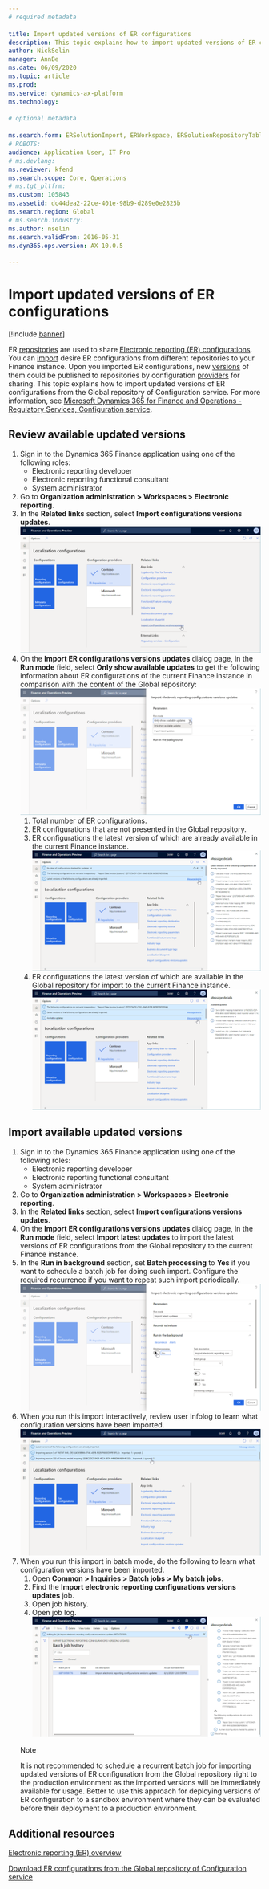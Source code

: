 ```yaml
---
# required metadata

title: Import updated versions of ER configurations 
description: This topic explains how to import updated versions of ER configurations from the Global repository of Configuration service.
author: NickSelin
manager: AnnBe
ms.date: 06/09/2020
ms.topic: article
ms.prod: 
ms.service: dynamics-ax-platform
ms.technology: 

# optional metadata

ms.search.form: ERSolutionImport, ERWorkspace, ERSolutionRepositoryTable
# ROBOTS: 
audience: Application User, IT Pro
# ms.devlang: 
ms.reviewer: kfend
ms.search.scope: Core, Operations
# ms.tgt_pltfrm: 
ms.custom: 105843
ms.assetid: dc44dea2-22ce-401e-98b9-d289e0e2825b
ms.search.region: Global
# ms.search.industry: 
ms.author: nselin
ms.search.validFrom: 2016-05-31
ms.dyn365.ops.version: AX 10.0.5

---
```


# Import updated versions of ER configurations

[!include [banner](../includes/banner.md)]

ER [repositories](general-electronic-reporting.md#Repository) are used to share [Electronic reporting (ER) configurations](general-electronic-reporting.md#Configuration). You can [import](download-electronic-reporting-configuration-lcs.md) desire ER configurations from different repositories to your Finance instance. Upon you imported ER configurations, new [versions](general-electronic-reporting.md#component-versioning) of them could be published to repositories by configuration [providers](general-electronic-reporting.md#Provider) for sharing. This topic explains how to import updated versions of ER configurations from the Global repository of Configuration service. For more information, see [Microsoft Dynamics 365 for Finance and Operations - Regulatory Services, Configuration service](https://docs.microsoft.com/business-applications-release-notes/october18/dynamics365-finance-operations/regulatory-service-configuration).

## Review available updated versions

1. Sign in to the Dynamics 365 Finance application using one of the following roles:
    - Electronic reporting developer
    - Electronic reporting functional consultant
    - System administrator
2. Go to **Organization administration > Workspaces > Electronic reporting**.
3. In the **Related links** section, select **Import configurations versions updates**.
    <br>![Electronic reporting workspace](./media/er-download-updated-versions-global-repo1.png)
4. On the **Import ER configurations versions updates** dialog page, in the **Run mode** field, select **Only show available updates** to get the following information about ER configurations of the current Finance instance in comparison with the content of the Global repository:
    <br>![Electronic reporting workspace](./media/er-download-updated-versions-global-repo2.png)
    1. Total number of ER configurations.
    2. ER configurations that are not presented in the Global repository.
    3. ER configurations the latest version of which are already available in the current Finance instance.
    <br>![Electronic reporting workspace](./media/er-download-updated-versions-global-repo3.png)
    4. ER configurations the latest version of which are available in the Global repository for import to the current Finance instance.
    <br>![Electronic reporting workspace](./media/er-download-updated-versions-global-repo4.png)

## Import available updated versions

1. Sign in to the Dynamics 365 Finance application using one of the following roles:
    - Electronic reporting developer
    - Electronic reporting functional consultant
    - System administrator
2. Go to **Organization administration > Workspaces > Electronic reporting**.
3. In the **Related links** section, select **Import configurations versions updates**.
4. On the **Import ER configurations versions updates** dialog page, in the **Run mode** field, select **Import latest updates** to import the latest versions of ER configurations from the Global repository to the current Finance instance.
5. In the **Run in background** section, set **Batch processing** to **Yes** if you want to schedule a batch job for doing such import. Configure the required recurrence if you want to repeat such import periodically.
    <br>![Electronic reporting workspace](./media/er-download-updated-versions-global-repo5.png)
6. When you run this import interactively, review user Infolog to learn what configuration versions have been imported. 
    <br>![Electronic reporting workspace](./media/er-download-updated-versions-global-repo6.png)
7. When you run this import in batch mode, do the following to learn what configuration versions have been imported.
    1.  Open **Common \> Inquiries \> Batch jobs \> My batch jobs**.
    2.  Find the **Import electronic reporting configurations versions updates** job.
    3.  Open job history.
    4.  Open job log.
    <br>![Electronic reporting workspace](./media/er-download-updated-versions-global-repo7.png)
    > [!Note]
    > It is not recommended to schedule a recurrent batch job for importing updated versions of ER configuration from the Global repository right to the production environment as the imported versions will be immediately available for usage. Better to use this approach for deploying  versions of ER configuration to a sandbox environment where they can be evaluated before their deployment to a production environment.

## Additional resources

[Electronic reporting (ER) overview](general-electronic-reporting.md)

[Download ER configurations from the Global repository of Configuration service](er-download-configurations-global-repo.md)
